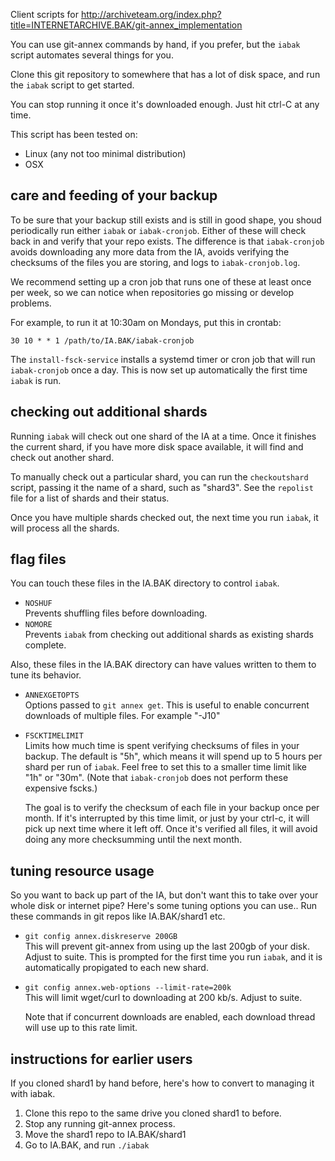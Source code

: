 Client scripts for
<http://archiveteam.org/index.php?title=INTERNETARCHIVE.BAK/git-annex_implementation>

You can use git-annex commands by hand, if you prefer, but the `iabak`
script automates several things for you.

Clone this git repository to somewhere that has a lot of disk space,
and run the `iabak` script to get started.

You can stop running it once it's downloaded enough. Just hit ctrl-C at any
time.

This script has been tested on:

* Linux (any not too minimal distribution)
* OSX

## care and feeding of your backup

To be sure that your backup still exists and is still in good shape,
you shoud periodically run either `iabak` or `iabak-cronjob`. Either
of these will check back in and verify that your repo exists. The
difference is that `iabak-cronjob` avoids downloading any more data
from the IA, avoids verifying the checksums of the files you are storing,
and logs to `iabak-cronjob.log`.

We recommend setting up a cron job that runs one of these at least once per
week, so we can notice when repositories go missing or develop problems.

For example, to run it at 10:30am on Mondays, put this in crontab:

	30 10 * * 1 /path/to/IA.BAK/iabak-cronjob

The `install-fsck-service` installs a systemd timer or cron job that will run
`iabak-cronjob` once a day. This is now set up automatically the first time
`iabak` is run.

## checking out additional shards

Running `iabak` will check out one shard of the IA at a time. Once it
finishes the current shard, if you have more disk space available, it will
find and check out another shard.

To manually check out a particular shard, you can run the
`checkoutshard` script, passing it the name of a shard, such as "shard3".
See the `repolist` file for a list of shards and their status.

Once you have multiple shards checked out, the next time you run `iabak`,
it will process all the shards.

## flag files

You can touch these files in the IA.BAK directory to control `iabak`.

* `NOSHUF`	
	Prevents shuffling files before downloading.
* `NOMORE`	
	Prevents `iabak` from checking out additional shards as existing
	shards complete.

Also, these files in the IA.BAK directory can have values written
to them to tune its behavior.

* `ANNEXGETOPTS`	
	Options passed to `git annex get`.
	This is useful to enable concurrent downloads of multiple files.
	For example "-J10"
* `FSCKTIMELIMIT`	
	Limits how much time is spent verifying checksums of
	files in your backup. The default is "5h", which means
	it will spend up to 5 hours per shard per run of `iabak`.
	Feel free to set this to a smaller time limit like "1h" or "30m".
	(Note that `iabak-cronjob` does not perform these expensive fscks.)

	The goal is to verify the checksum of each file
	in your backup once per month. If it's interrupted by this time
	limit, or just by your ctrl-c, it will pick up next time where it
	left off. Once it's verified all files, it will avoid doing
	any more checksumming until the next month.

## tuning resource usage

So you want to back up part of the IA, but don't want this to take over
your whole disk or internet pipe? Here's some tuning options you can use..
Run these commands in git repos like IA.BAK/shard1 etc.

* `git config annex.diskreserve 200GB`	
	This will prevent git-annex from using up the last 200gb of your disk.
	Adjust to suite. This is prompted for the first time you run `iabak`, and it
	is automatically propigated to each new shard.

* `git config annex.web-options --limit-rate=200k`	
	This will limit wget/curl to downloading at 200 kb/s. Adjust to suite.

	Note that if concurrent downloads are enabled, each download thread will
	use up to this rate limit.

## instructions for earlier users

If you cloned shard1 by hand before, here's how to convert to managing it
with iabak.

1. Clone this repo to the same drive you cloned shard1 to before.
2. Stop any running git-annex process.
3. Move the shard1 repo to IA.BAK/shard1
4. Go to IA.BAK, and run `./iabak`

